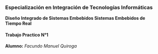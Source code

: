 ### Especialización en Integración de Tecnologías Informáticas
**Diseño Integrado de Sistemas Embebidos
Sistemas Embebidos de Tiempo Real**

#### Trabajo Practico N°1

**Alumno:** *Facundo Manuel Quiroga*
